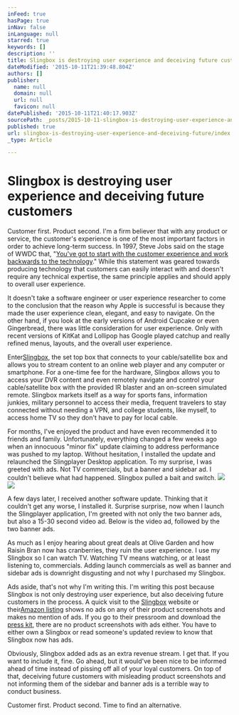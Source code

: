 ```yaml
---
inFeed: true
hasPage: true
inNav: false
inLanguage: null
starred: true
keywords: []
description: ''
title: Slingbox is destroying user experience and deceiving future customers
dateModified: '2015-10-11T21:39:48.804Z'
authors: []
publisher:
  name: null
  domain: null
  url: null
  favicon: null
datePublished: '2015-10-11T21:40:17.903Z'
sourcePath: _posts/2015-10-11-slingbox-is-destroying-user-experience-and-deceiving-future.md
published: true
url: slingbox-is-destroying-user-experience-and-deceiving-future/index.html
_type: Article

---
```

# Slingbox is destroying user experience and deceiving future customers

Customer first. Product second. I'm a firm believer that with any product or service, the customer's experience is one of the most important factors in order to achieve long-term success. In 1997, Steve Jobs said on the stage of WWDC that, "[You've got to start with the customer experience and work backwards to the technology][0]." While this statement was geared towards producing technology that customers can easily interact with and doesn't require any technical expertise, the same principle applies and should apply to overall user experience.

It doesn't take a software engineer or user experience researcher to come to the conclusion that the reason why Apple is successful is because they made the user experience clean, elegant, and easy to navigate. On the other hand, if you look at the early versions of Android Cupcake or even Gingerbread, there was little consideration for user experience. Only with recent versions of KitKat and Lollipop has Google played catchup and really refined menus, layouts, and the overall user experience.

Enter[Slingbox][1], the set top box that connects to your cable/satellite box and allows you to stream content to an online web player and any computer or smartphone. For a one-time fee for the hardware, Slingbox allows you to access your DVR content and even remotely navigate and control your cable/satellite box with the provided IR blaster and an on-screen simulated remote. Slingbox markets itself as a way for sports fans, information junkies, military personnel to access their media, frequent travelers to stay connected without needing a VPN, and college students, like myself, to access home TV so they don't have to pay for local cable.

For months, I've enjoyed the product and have even recommended it to friends and family. Unfortunately, everything changed a few weeks ago when an innocuous "minor fix" update claiming to address performance was pushed to my laptop. Without hesitation, I installed the update and relaunched the Slingplayer Desktop application. To my surprise, I was greeted with ads. Not TV commercials, but a banner and sidebar ad. I couldn't believe what had happened. Slingbox pulled a bait and switch.
![](https://the-grid-user-content.s3-us-west-2.amazonaws.com/147015ab-1ea2-4d1a-b758-2cf9bc1cc15f.png)
![](https://the-grid-user-content.s3-us-west-2.amazonaws.com/4486123c-4a53-4dd8-8d2d-0f9669fb2e20.png)

A few days later, I received another software update. Thinking that it couldn't get any worse, I installed it. Surprise surprise, now when I launch the Slingplayer application, I'm greeted with not only the two banner ads, but also a 15-30 second video ad. Below is the video ad, followed by the two banner ads.

As much as I enjoy hearing about great deals at Olive Garden and how Raisin Bran now has cranberries, they ruin the user experience. I use my Slingbox so I can watch TV. Watching TV means watching, or at least listening to, commercials. Adding launch commercials as well as banner and sidebar ads is downright disgusting and not why I purchased my Slingbox.

Ads aside, that's not why I'm writing this. I'm writing this post because Slingbox is not only destroying user experience, but also deceiving future customers in the process. A quick visit to the [Slingbox][1] website or their[Amazon listing][2] shows no ads on any of their product screenshots and makes no mention of ads. If you go to their pressroom and download the [press kit][3], there are no product screenshots with ads either. You have to either own a Slingbox or read someone's updated review to know that Slingbox now has ads.

Obviously, Slingbox added ads as an extra revenue stream. I get that. If you want to include it, fine. Go ahead, but it would've been nice to be informed ahead of time instead of pissing off all of your loyal customers. On top of that, deceiving future customers with misleading product screenshots and not informing them of the sidebar and banner ads is a terrible way to conduct business.

Customer first. Product second. Time to find an alternative.

[0]: https://www.youtube.com/watch?v=FF-tKLISfPE
[1]: http://www.slingbox.com/
[2]: http://www.amazon.com/Sling-Media-SlingTV-Slingbox-500/dp/B009FU8BR0/ref=sr_1_1?ie=UTF8&qid=1429856513&sr=8-1&keywords=slingbox
[3]: http://www.slingbox.com/PressRoom/PressDownloads.aspx
